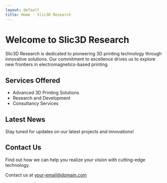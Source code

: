 ```yaml
---
layout: default
title: Home - Slic3D Research
---
```


# Welcome to Slic3D Research

Slic3D Research is dedicated to pioneering 3D printing technology through innovative solutions. Our commitment to excellence drives us to explore new frontiers in electromagnetics-based printing.

## Services Offered

- Advanced 3D Printing Solutions
- Research and Development
- Consultancy Services

## Latest News

Stay tuned for updates on our latest projects and innovations!

## Contact Us

Find out how we can help you realize your vision with cutting-edge technology.

Contact us at [your-email@domain.com](mailto:your-email@domain.com)
